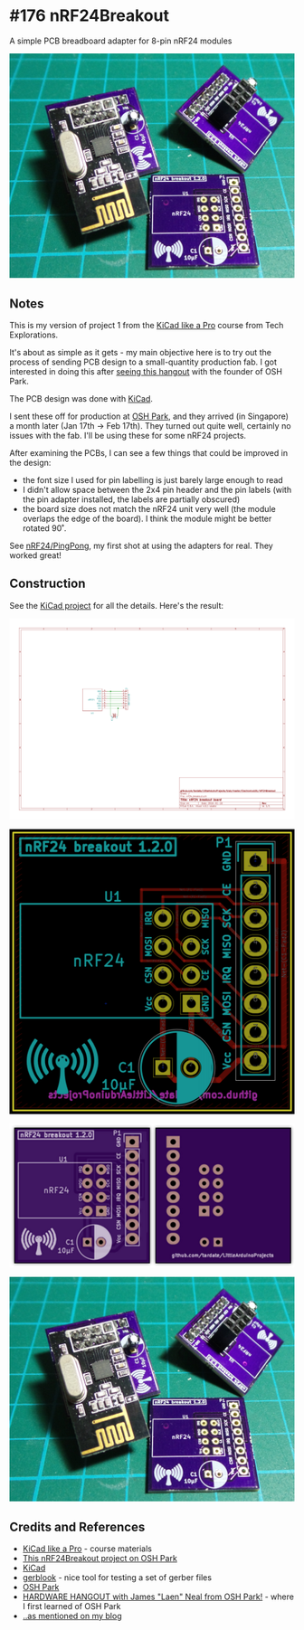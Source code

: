 # #176 nRF24Breakout

A simple PCB breadboard adapter for 8-pin nRF24 modules

![Build](./assets/nRF24Breakout_build.jpg?raw=true)


## Notes

This is my version of project 1 from the
[KiCad like a Pro](http://txplore.tv/courses/kicad-pro)
course from Tech Explorations.

It's about as simple as it gets - my main objective here is to try out the process
of sending PCB design to a small-quantity production fab.
I got interested in doing this after [seeing this hangout](https://www.youtube.com/watch?v=XssjD97-xGM) with the
founder of OSH Park.

The PCB design was done with [KiCad](http://kicad-pcb.org/).

I sent these off for production at [OSH Park](https://oshpark.com/shared_projects/Js6JrEyC), and they arrived (in Singapore) a month later (Jan 17th -> Feb 17th). They turned out quite well, certainly no issues with the fab. I'll be using these for some nRF24 projects.

After examining the PCBs, I can see a few things that could be improved in the design:
* the font size I used for pin labelling is just barely large enough to read
* I didn't allow space between the 2x4 pin header and the pin labels (with the pin adapter installed, the labels are partially obscured)
* the board size does not match the nRF24 unit very well (the module overlaps the edge of the board). I think the module might be better rotated 90˚.

See [nRF24/PingPong](../../playground/nRF24/PingPong), my first shot at using the adapters for real. They worked great!

## Construction

See the [KiCad project](./kicad_project/nrf24_breakout.pro) for all the details. Here's the result:

![The Schematic](./assets/nRF24Breakout_schematic.png?raw=true)

![PCB](./assets/nRF24Breakout_pcb.png?raw=true)

![PCB render](./assets/nRF24Breakout_pcb_render.png?raw=true)

![Build](./assets/nRF24Breakout_build.jpg?raw=true)

## Credits and References

* [KiCad like a Pro](http://txplore.tv/courses/kicad-pro) - course materials
* [This nRF24Breakout project on OSH Park](https://oshpark.com/shared_projects/Js6JrEyC)
* [KiCad](http://kicad-pcb.org/)
* [gerblook](http://gerblook.org/) - nice tool for testing a set of gerber files
* [OSH Park](https://oshpark.com/)
* [HARDWARE HANGOUT with James "Laen" Neal from OSH Park!](https://www.youtube.com/watch?v=XssjD97-xGM) - where I first learned of OSH Park
* [..as mentioned on my blog](https://blog.tardate.com/2016/02/littlearduinoprojects176-nrf24-breakout.html)

